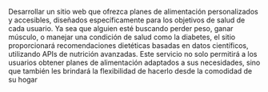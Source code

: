 Desarrollar un sitio web que ofrezca planes de alimentación personalizados y accesibles, 
diseñados específicamente para los objetivos de salud de cada usuario. 
Ya sea que alguien esté buscando perder peso, ganar músculo,
o manejar una condición de salud como la diabetes, 
el sitio proporcionará recomendaciones dietéticas basadas en datos científicos, 
utilizando APIs de nutrición avanzadas. 
Este servicio no solo permitirá a los usuarios obtener planes de alimentación adaptados a sus necesidades,
sino que también les brindará la flexibilidad de hacerlo desde la comodidad de su hogar
